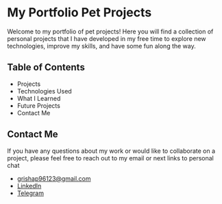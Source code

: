 # My Portfolio Pet Projects

Welcome to my portfolio of pet projects! Here you will find a collection of personal projects that I have developed in my free time to explore new technologies, improve my skills, and have some fun along the way.


## Table of Contents

- Projects
- Technologies Used
- What I Learned
- Future Projects
- Contact Me


## Contact Me

If you have any questions about my work or would like to collaborate on a project, please feel free to reach out to my email or next links to personal chat
- grishap96123@gmail.com
- [LinkedIn](https://www.linkedin.com/in/gregory-petrov/)
- [Telegram](https://t.me/gregoryln)


